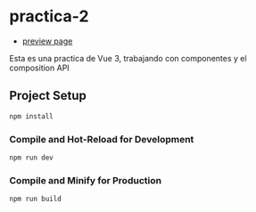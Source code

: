 # practica-2

- [preview page]()

Esta es una practica de Vue 3, trabajando con componentes y el composition API

## Project Setup

```sh
npm install
```

### Compile and Hot-Reload for Development

```sh
npm run dev
```

### Compile and Minify for Production

```sh
npm run build
```
